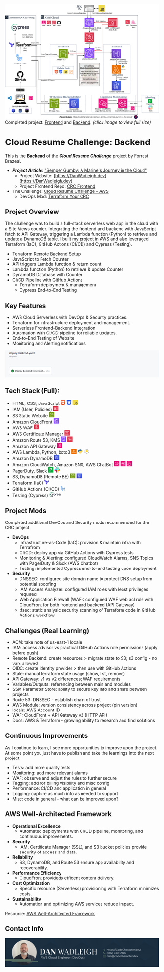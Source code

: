![AWS Cloud DevOps Resume Challenge: Architecture Diagram](./resources/images_gh/cloud-resume-challenge-arch-basic.png) 
Completed project: [Frontend](https://github.com/codecharacter/danwadleigh_dev_frontend) and [Backend](https://github.com/codecharacter/danwadleigh_dev_backend). _(click image to view full size)_

# Cloud Resume Challenge: Backend
This is the **Backend** of the ***Cloud Resume Challenge*** project by Forrest Brazeal.  

* ***Project Article***: ["Semper Gumby: A Marine's Journey in the Cloud"](https://codecharacter.dev/semper-gumby-a-marines-journey-in-the-cloud)
    * Project Website: [https://DanWadleigh.dev](https://DanWadleigh.dev)
    * Project Frontend Repo: [CRC Frontend](https://github.com/codecharacter/danwadleigh_dev_frontend)
* The Challenge: [Cloud Resume Challenge - AWS](https://cloudresumechallenge.dev/docs/the-challenge/aws/)
    * DevOps Mod: [Terraform Your CRC](https://cloudresumechallenge.dev/docs/extensions/terraform-getting-started/)

## Project Overview
The challenge was to build a full-stack serverless web app in the cloud with a Site Views counter.  Integrating the frontend and backend with JavaScript fetch to API Gateway, triggering a Lambda function (Python) to retrieve and update a DynamoDB table.  I built my project in AWS and also leveraged Terraform (IaC), GitHub Actions (CI/CD) and Cypress (Testing).

* Terraform Remote Backend Setup
* JavaScript to Fetch Counter
* API triggers Lambda function & return count
* Lambda function (Python) to retrieve & update Counter
* DynamoDB Database with Counter
* CI/CD Pipeline with GitHub Actions
    * Terraform deployment & management
    * Cypress End-to-End Testing

## Key Features
* AWS Cloud Serverless with DevOps & Security practices.
* Terraform for infrastructure deployment and management.
* Serverless Frontend-Backend Integration
* Automation with CI/CD pipeline for reliable updates.
* End-to-End Testing of Website
* Monitoring and Alerting notifications

![CI/CD Pipeline automation with GitHub Actions](./resources/images_gh/github-actions-cicd-backend.png)

## Tech Stack (Full):
* HTML, CSS, JavaScript ![HTML](./resources/images_gh/html5.png) ![CSS](./resources/images_gh/css3.png) ![JavaScript](./resources/images_gh/javascript.png)
* IAM (User, Policies) ![IAM](./resources/images_gh/iam.png)
* S3 Static Website ![S3](./resources/images_gh/s3.png)
* Amazon CloudFront ![CloudFront](./resources/images_gh/cloudfront.png)
* AWS WAF ![WAF](./resources/images_gh/waf.png)
* AWS Certificate Manager ![ACM](./resources/images_gh/acmssl.png)
* Amazon Route 53, KMS ![Route 53](./resources/images_gh/route53.png) ![KMS](./resources/images_gh/kms.png)
* Amazon API Gateway ![API Gateway](./resources/images_gh/api-gateway.png)
* AWS Lambda, Python, boto3 ![Lambda](./resources/images_gh/lambda.png) ![Python](./resources/images_gh/python.png) ![boto3](./resources/images_gh/boto3.png)
* Amazon DynamoDB ![DynamoDB](./resources/images_gh/dynamodb.png)
* Amazon CloudWatch, Amazon SNS, AWS ChatBot ![CloudWatch](./resources/images_gh/cloudwatch.png) ![SNS](./resources/images_gh/sns.png) ![AWS ChatBot](./resources/images_gh/chatbot.png)
* PagerDuty, Slack ![PagerDuty](./resources/images_gh/pagerduty.png) ![Slack](./resources/images_gh/slack.png)
* S3, DynamoDB (Remote BE) ![S3](./resources/images_gh/s3.png) ![DynamoDB](./resources/images_gh/dynamodb.png)
* Terraform (IaC) ![Terraform](./resources/images_gh/tf-logo.png)
* GitHub Actions (CI/CD) ![CI/CD GitHub Actions](./resources/images_gh/github-actions.png)
* Testing (Cypress) ![Cypress Testing](./resources/images_gh/cypress-testing.png)

## Project Mods

Completed additional DevOps and Security mods recommended for the CRC project.

* **DevOps**
    * Infrastructure-as-Code (IaC): provision & maintain infra with Terrafrom
    * CI/CD: deploy app via GitHub Actions with Cypress tests
    * Monitoring & Alerting: configured CloudWatch Alarms, SNS Topics with PagerDuty & Slack (AWS Chatbot)
    * Testing: implemented Cypress end-to-end testing upon deployment
* **Security**
    * DNSSEC: configured site domain name to protect DNS setup from potential spoofing
    * IAM Access Analyzer: configured IAM roles with least privileges required
    * Web Application Firewall (WAF): configured WAF web acl rule with CloudFront for both frontend and backend (API Gateway)
    * tfsec: static analysic security scanning of Terraform code in GitHub Actions workflow

## Challenges (Real Learning)

* ACM: take note of us-east-1 locale
* IAM: access advisor vs practical GitHub Actions role permissions (apply before push)
* Remote Backend: create resources > migrate state to S3; s3 config - no vars allowed
* OIDC: create identity provider > then use with GitHub Actions
* State: manual terraform state usage (show, list, remove)
* API Gateway: v1 vs v2 differences; WAF requirements
* Variables/Outputs: referencing between main and modules
* SSM Parameter Store: ability to secure key info and share between projects
* Route 53: DNSSEC - establish chain of trust
* AWS Module: version consistency across project (pin version)
* locals: AWS Account ID
* WAF: CloudFront + API Gateway v2 (HTTP API)
* Docs: AWS & Terraform - growing ability to research and find solutions

## Continuous Improvements

As I continue to learn, I see more opportunities to improve upon the project.  At some point you just have to publish and take the learnings into the next project.

* Tests: add more quality tests
* Monitoring: add more relevant alarms
* WAF: observe and adjust the rules to further secure
* Tagging: add for billing visibility and misc config
* Performance: CI/CD and application in general
* Logging: capture as much info as needed to support
* Misc: code in general - what can be improved upon?

## AWS Well-Architected Framework

* **Operational Excellence**
    * Automated deployments with CI/CD pipeline, monitoring, and continuous improvements.
* **Security**
    * IAM, Certificate Manager (SSL), and S3 bucket policies provide security of access and data.
* **Reliability**
    * S3, DynamoDB, and Route 53 ensure app availability and recoverability.
* **Performance Efficiency**
    * CloudFront provideds efficent content delivery.
* **Cost Optimization**
    * Specific resource (Serverless) provisioning with Terraform minimizes costs.
* **Sustainability**
    * Automation and optimizing AWS services reduce impact.

Resource: [AWS Well-Architected Framework](https://aws.amazon.com/architecture/well-architected/)

## Contact Info

![Dan Wadleigh: AWS Cloud Engineer (DevOps)](./resources/images_gh/dan-wadleigh-aws-cloud-engineer-contact.png)